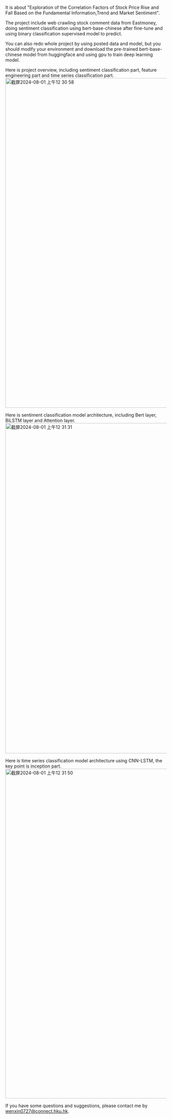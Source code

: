 It is about "Exploration of the Correlation Factors of Stock Price Rise and Fall Based on the Fundamental Information,Trend and Market Sentiment".

The project include web crawling stock comment data from Eastmoney, doing sentiment classification using bert-base-chinese after fine-tune 
and using binary classification supervised model to predict.

You can also redo whole project by using posted data and model, but you should modify your environment and download the pre-trained 
bert-base-chinese model from huggingface and using gpu to train deep learning model.

Here is project overview, including sentiment classification part, feature engineering part and time series classification part.
<img width="1028" alt="截屏2024-08-01 上午12 30 58" src="https://github.com/user-attachments/assets/d9b08753-15d0-43df-8921-72d77b0e4036">

Here is sentiment classification model architecture, including Bert layer, BiLSTM layer and Attention layer.
<img width="1030" alt="截屏2024-08-01 上午12 31 31" src="https://github.com/user-attachments/assets/94f281da-4426-415b-8476-680643edf333">

Here is time series classification model architecture using CNN-LSTM, the key point is inception part.
<img width="1028" alt="截屏2024-08-01 上午12 31 50" src="https://github.com/user-attachments/assets/273d0abb-e7e0-448a-b0f1-43f4dd39e20c">

If you have some questions and suggestions, please contact me by wenxin0727@connect.hku.hk.
